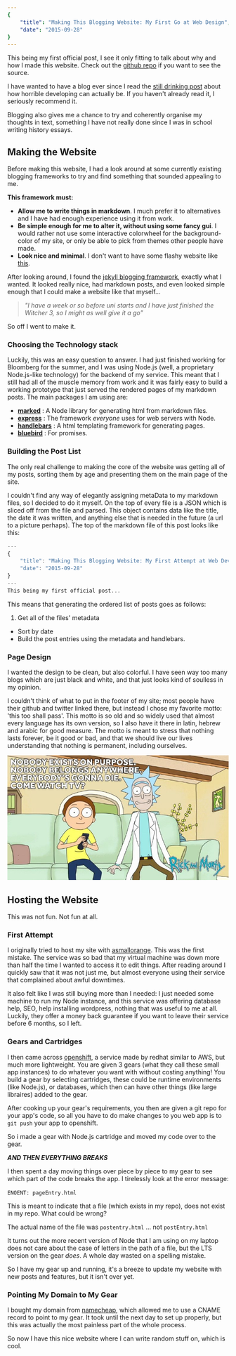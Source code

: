 ```yaml
---
{
    "title": "Making This Blogging Website: My First Go at Web Design",
    "date": "2015-09-28"
}
---
```

This being my first official post, I see it only fitting to talk about why and how I made this website. Check out the [github repo](https://github.com/coopie/mesite) if you want to see the source.

I have wanted to have a blog ever since I read the [still drinking post](http://www.stilldrinking.org/programming-sucks) about how horrible developing can actually be. If you haven't already read it, I seriously recommend it.

Blogging also gives me a chance to try and coherently organise my thoughts in text, something I have not really done since I was in school writing history essays.

## Making the Website ##

Before making this website, I had a look around at some currently existing blogging frameworks to try and find something that sounded appealing to me.

**This framework must:**
* **Allow me to write things in markdown**. I much prefer it to alternatives and I have had enough experience using it from work.
* **Be simple enough for me to alter it, without using some fancy gui**. I would rather not use some interactive colorwheel for the background-color of my site, or only be able to pick from themes other people have made.
* **Look nice and minimal**. I don't want to have some flashy website like [this](http://www.lingscars.com/).

After looking around, I found the [jekyll blogging framework](http://jekyllrb.com/), exactly what I wanted. It looked really nice, had markdown posts, and even looked simple enough that I could make a website like that myself...

>*"I have a week or so before uni starts and I have just finished the Witcher 3, so I might as well give it a go"*

So off I went to make it.

### Choosing the Technology stack ###

Luckily, this was an easy question to answer. I had just finished working for Bloomberg for the summer, and I was using Node.js (well, a proprietary Node.js-like technology) for the backend of my service. This meant that I still had all of the muscle memory from work and it was fairly easy to build a working prototype that just served the rendered pages of my markdown posts. The main packages I am using are:

* **[marked](https://github.com/chjj/marked)** : A Node library for generating html from markdown files.
* **[express](http://expressjs.com/)** : The framework *everyone* uses for web servers with Node.
* **[handlebars](http://handlebarsjs.com/)** : A html templating framework for generating pages.
* **[bluebird](https://github.com/petkaantonov/bluebird)** : For promises.

### Building the Post List ###

The only real challenge to making the core of the website was getting all of my posts, sorting them by age and presenting them on the main page of the site.

I couldn't find any way of elegantly assigning metaData to my markdown files, so I decided to do it myself. On the top of every file is a JSON which is sliced off from the file and parsed. This object contains data like the title, the date it was written, and anything else that is needed in the future (a url to a picture perhaps). The top of the markdown file of this post looks like this:

```javascript
---
{
    "title": "Making This Blogging Website: My First Attempt at Web Development",
    "date": "2015-09-28"
}
---
This being my first official post...
```

This means that generating the ordered list of posts goes as follows:

1. Get all of the files' metadata
* Sort by date
* Build the post entries using the metadata and handlebars.

### Page Design ###
I wanted the design to be clean, but also colorful. I have seen way too many blogs which are just black and white, and that just looks kind of soulless in my opinion.

I couldn't think of what to put in the footer of my site; most people have their github and twitter linked there, but instead I chose my favorite motto: 'this too shall pass'. This motto is so old and so widely used that almost every language has its own version, so I also have it there in latin, hebrew and arabic for good measure. The motto is meant to stress that nothing lasts forever, be it good or bad, and that we should live our lives understanding that nothing is permanent, including ourselves.

![Nothing lasts forever](/resource/images/rick-and-morty-watch-tv.jpg)

## Hosting the Website ##

This was not fun. Not fun at all.

### First Attempt ###

I originally tried to host my site with [asmallorange](http://www.asmallorange.com). This was the first mistake. The service was so bad that my virtual machine was down more than half the time I wanted to access it to edit things. After reading around I quickly saw that it was not just me, but almost everyone using their service that complained about awful downtimes.

It also felt like I was still buying more than I needed: I just needed some machine to run my Node instance, and this service was offering database help, SEO, help installing wordpress, nothing that was useful to me at all. Luckily, they offer a money back guarantee if you want to leave their service before 6 months, so I left.

### Gears and Cartridges ###

I then came across [openshift](http://openshift.redhat.com), a service made by redhat similar to AWS, but much more lightweight. You are given 3 gears (what they call these small app instances) to do whatever you want with without costing anything! You build a gear by selecting cartridges, these could be runtime environments (like Node.js), or databases, which then can have other things (like large libraires) added to the gear.

After cooking up your gear's requirements, you then are given a git repo for your app's code, so all you have to do make changes to you web app is to `git push` your app to openshift.

So i made a gear with Node.js cartridge and moved my code over to the gear.

***AND THEN EVERYTHING BREAKS***

I then spent a day moving things over piece by piece to my gear to see which part of the code breaks the app. I tirelessly look at the error message:

 `ENOENT: pageEntry.html`

This is meant to indicate that a file (which exists in my repo), does not exist in my repo. What could be wrong?

The actual name of the file was `postentry.html` ... not `postEntry.html`

It turns out the more recent version of Node that I am using on my laptop does not care about the case of letters in the path of a file, but the LTS version on the gear *does*. A whole day wasted on a spelling mistake.

So I have my gear up and running, it's a breeze to update my website with new posts and features, but it isn't over yet.

### Pointing My Domain to My Gear ###

I bought my domain from [namecheap](http://www.namecheap.com), which allowed me to use a CNAME record to point to my gear. It took until the next day to set up properly, but this was actually the most painless part of the whole process.

So now I have this nice website where I can write random stuff on, which is cool.
